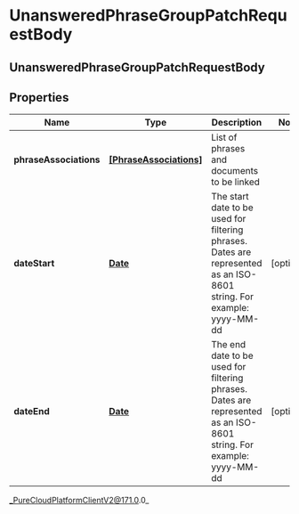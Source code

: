 # UnansweredPhraseGroupPatchRequestBody

## UnansweredPhraseGroupPatchRequestBody

## Properties

|Name | Type | Description | Notes|
|------------ | ------------- | ------------- | -------------|
| **phraseAssociations** | [**[PhraseAssociations]**]([PhraseAssociations]) | List of phrases and documents to be linked | |
| **dateStart** | [**Date**](Date) | The start date to be used for filtering phrases. Dates are represented as an ISO-8601 string. For example: yyyy-MM-dd | [optional] |
| **dateEnd** | [**Date**](Date) | The end date to be used for filtering phrases. Dates are represented as an ISO-8601 string. For example: yyyy-MM-dd | [optional] |



_PureCloudPlatformClientV2@171.0.0_
